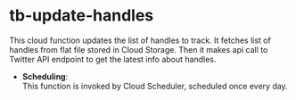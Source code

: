 # tb-update-handles

This cloud function updates the list of handles to track. 
It fetches list of handles from flat file stored in
Cloud Storage. Then it makes api call to Twitter API endpoint to get 
the latest info about handles.

* **Scheduling**:  
This function is invoked by Cloud Scheduler, scheduled once every day.

